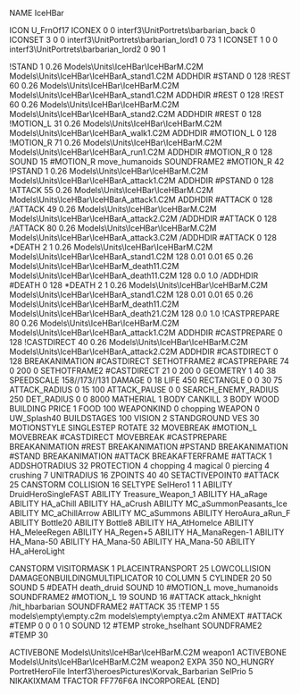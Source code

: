 NAME IceHBar

ICON U_FrnOf17
ICONEX 0 0 interf3\UnitPortrets\barbarian_back 0
ICONSET 3 0 0 interf3\UnitPortrets\barbarian_lord1 0 73 1
ICONSET 1 0 0 interf3\UnitPortrets\barbarian_lord2 0 90 1

!STAND          1 0.26 Models\Units\IceHBar\IceHBarM.C2M Models\Units\IceHBar\IceHBarA_stand1.C2M
ADDHDIR #STAND 0 128
!REST          60 0.26 Models\Units\IceHBar\IceHBarM.C2M Models\Units\IceHBar\IceHBarA_stand1.C2M
ADDHDIR #REST 0 128
!REST          60 0.26 Models\Units\IceHBar\IceHBarM.C2M Models\Units\IceHBar\IceHBarA_stand2.C2M
ADDHDIR #REST 0 128
!MOTION_L      31 0.26 Models\Units\IceHBar\IceHBarM.C2M Models\Units\IceHBar\IceHBarA_walk1.C2M
ADDHDIR #MOTION_L 0 128
!MOTION_R      71 0.26 Models\Units\IceHBar\IceHBarM.C2M Models\Units\IceHBar\IceHBarA_run1.C2M
ADDHDIR #MOTION_R 0 128
SOUND 15 #MOTION_R move_humanoids
SOUNDFRAME2 #MOTION_R 42
!PSTAND        1  0.26 Models\Units\IceHBar\IceHBarM.C2M Models\Units\IceHBar\IceHBarA_attack1.C2M
ADDHDIR #PSTAND 0 128 
!ATTACK        55 0.26 Models\Units\IceHBar\IceHBarM.C2M Models\Units\IceHBar\IceHBarA_attack1.C2M
ADDHDIR #ATTACK 0 128
/!ATTACK        49 0.26 Models\Units\IceHBar\IceHBarM.C2M Models\Units\IceHBar\IceHBarA_attack2.C2M
/ADDHDIR #ATTACK 0 128
/!ATTACK        80 0.26 Models\Units\IceHBar\IceHBarM.C2M Models\Units\IceHBar\IceHBarA_attack3.C2M
/ADDHDIR #ATTACK 0 128
*DEATH         2 1 0.26 Models\Units\IceHBar\IceHBarM.C2M Models\Units\IceHBar\IceHBarA_stand1.C2M 128 0.01 0.01   65 0.26 Models\Units\IceHBar\IceHBarM_death11.C2M Models\Units\IceHBar\IceHBarA_death11.C2M 128 0.0 1.0 
/ADDHDIR #DEATH 0 128
*DEATH         2 1 0.26 Models\Units\IceHBar\IceHBarM.C2M Models\Units\IceHBar\IceHBarA_stand1.C2M 128 0.01 0.01   65 0.26 Models\Units\IceHBar\IceHBarM_death11.C2M Models\Units\IceHBar\IceHBarA_death21.C2M 128 0.0 1.0 
!CASTPREPARE   80  0.26 Models\Units\IceHBar\IceHBarM.C2M Models\Units\IceHBar\IceHBarA_attack1.C2M
ADDHDIR #CASTPREPARE 0 128
!CASTDIRECT    40  0.26 Models\Units\IceHBar\IceHBarM.C2M Models\Units\IceHBar\IceHBarA_attack2.C2M
ADDHDIR #CASTDIRECT 0 128
BREAKANIMATION #CASTDIRECT
SETHOTFRAME2 #CASTPREPARE 74 0 200 0
SETHOTFRAME2 #CASTDIRECT 21 0 200 0
GEOMETRY 1 40 38
SPEEDSCALE 158//173//131
DAMAGE   0 18
LIFE     450
RECTANGLE 0 0 30 75
ATTACK_RADIUS 0 15 100
ATTACK_PAUSE 0 0
SEARCH_ENEMY_RADIUS 250
DET_RADIUS 0 0 8000
MATHERIAL 1 BODY
CANKILL 3 BODY WOOD BUILDING
PRICE 1 FOOD 100
WEAPONKIND 0 chopping
WEAPON 0 UW_Splash40
BUILDSTAGES 100
VISION 2
STANDGROUND
VES 30
MOTIONSTYLE SINGLESTEP
ROTATE 32
MOVEBREAK #MOTION_L
MOVEBREAK #CASTDIRECT
MOVEBREAK #CASTPREPARE
BREAKANIMATION #REST
BREAKANIMATION #PSTAND
BREAKANIMATION #STAND
BREAKANIMATION #ATTACK
BREAKAFTERFRAME #ATTACK 1
ADDSHOTRADIUS 32
PROTECTION 4 chopping 4 magical 0 piercing 4 crushing 7
UNITRADIUS 16
ZPOINTS 40 40
SETACTIVEPOINT0 #ATTACK 25
CANSTORM
COLLISION 16
SELTYPE SelHero1 1 1
ABILITY DruidHeroSingleFAST
ABILITY Treasure_Weapon_1
ABILITY HA_aRage
ABILITY HA_aChill 
ABILITY HA_aCrush
ABILITY MC_aSummonPeasants_Ice
ABILITY MC_aChillArrow 
ABILITY MC_aSummons
ABILITY HeroAura_aRun_F
ABILITY Bottle20
ABILITY Bottle8
ABILITY HA_AtHomeIce
ABILITY HA_MeleeRegen
ABILITY HA_Regen+5
ABILITY HA_ManaRegen-1
ABILITY HA_Mana-50
ABILITY HA_Mana-50
ABILITY HA_Mana-50
ABILITY HA_aHeroLight

CANSTORM
VISITORMASK 1
PLACEINTRANSPORT 25
LOWCOLLISION
DAMAGEONBUILDINGMULTIPLICATOR 10
COLUMN 5
CYLINDER 20 50
SOUND 5 #DEATH death_druid
SOUND 10 #MOTION_L move_humanoids
SOUNDFRAME2 #MOTION_L 19
SOUND 16 #ATTACK attack_hknight
/hit_hbarbarian
SOUNDFRAME2 #ATTACK 35
!TEMP  1 55 models\empty\empty.c2m models\empty\emptya.c2m
ANMEXT #ATTACK #TEMP 0 0 0 1 0
SOUND 12 #TEMP stroke_hselhant
SOUNDFRAME2 #TEMP 30

ACTIVEBONE Models\Units\IceHBar\IceHBarM.C2M weapon1
ACTIVEBONE Models\Units\IceHBar\IceHBarM.C2M weapon2
EXPA 350
NO_HUNGRY
PortretHeroFile Interf3\heroesPictures\Korvak_Barbarian
SelPrio 5
NIKAKIXMAM
TFACTOR FF776F6A
INCORPOREAL
[END]
